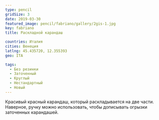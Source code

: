 ```yaml
---
type: pencil
gridSize: 3
date: 2019-03-30
featured_image: pencil/fabriano/gallery/2gis-1.jpg
key: fabriano
title: Раскладной карандаш

countries: Италия
cities: Венеция
latlng: 45.435720, 12.355393
geo: ITA

tags:
  - Без резинки
  - Заточенный
  - Круглый
  - Нестандартный
  - Новый
---
```


Красивый красный карандаш, который раскладывается на две части. Наверное, ручку можно использовать, чтобы дописывать огрызки заточенных карандашей.
